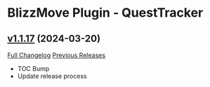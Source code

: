# BlizzMove Plugin - QuestTracker

## [v1.1.17](https://github.com/NumyAddon/BlizzMovePlugin_QuestTracker/tree/v1.1.17) (2024-03-20)
[Full Changelog](https://github.com/NumyAddon/BlizzMovePlugin_QuestTracker/compare/v1.1.16...v1.1.17) [Previous Releases](https://github.com/NumyAddon/BlizzMovePlugin_QuestTracker/releases)

- TOC Bump  
- Update release process  
